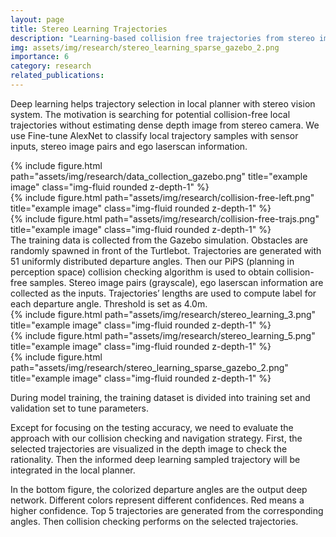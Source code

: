 ```yaml
---
layout: page
title: Stereo Learning Trajectories
description: "Learning-based collision free trajectories from stereo images"
img: assets/img/research/stereo_learning_sparse_gazebo_2.png
importance: 6
category: research
related_publications: 
---
```


Deep learning helps trajectory selection in local planner with stereo vision system. The motivation is searching for potential collision-free local trajectories without estimating dense depth image from stereo camera. We use Fine-tune AlexNet to classify local trajectory samples with sensor inputs, stereo image pairs and ego laserscan information.

<div class="row">
    <div class="col-sm mt-3 mt-md-0">
        {% include figure.html path="assets/img/research/data_collection_gazebo.png" title="example image" class="img-fluid rounded z-depth-1" %}
    </div>
    <div class="col-sm mt-3 mt-md-0">
        {% include figure.html path="assets/img/research/collision-free-left.png" title="example image" class="img-fluid rounded z-depth-1" %}
    </div>
    <div class="col-sm mt-3 mt-md-0">
        {% include figure.html path="assets/img/research/collision-free-trajs.png" title="example image" class="img-fluid rounded z-depth-1" %}
    </div>
</div>
<div class="caption">
    The training data is collected from the Gazebo simulation. Obstacles are randomly spawned in front of the Turtlebot. Trajectories are generated with 51 uniformly distributed departure angles. Then our PiPS (planning in perception space) collision checking algorithm is used to obtain collision-free samples. Stereo image pairs (grayscale), ego laserscan information are collected as the inputs. Trajectories’ lengths are used to compute label for each departure angle. Threshold is set as 4.0m.
</div>

<div class="row">
    <div class="col-sm mt-3 mt-md-0">
        {% include figure.html path="assets/img/research/stereo_learning_3.png" title="example image" class="img-fluid rounded z-depth-1" %}
    </div>
    <div class="col-sm mt-3 mt-md-0">
        {% include figure.html path="assets/img/research/stereo_learning_5.png" title="example image" class="img-fluid rounded z-depth-1" %}
    </div>
</div>
<div class="row">
    <div class="col-sm mt-3 mt-md-0">
        {% include figure.html path="assets/img/research/stereo_learning_sparse_gazebo_2.png" title="example image" class="img-fluid rounded z-depth-1" %}
    </div>
</div>

During model training, the training dataset is divided into training set and validation set to tune parameters.

Except for focusing on the testing accuracy, we need to evaluate the approach with our collision checking and navigation strategy. First, the selected trajectories are visualized in the depth image to check the rationality. Then the informed deep learning sampled trajectory will be integrated in the local planner.

In the bottom figure, the colorized departure angles are the output deep network. Different colors represent different confidences. Red means a higher confidence. Top 5 trajectories are generated from the corresponding angles. Then collision checking performs on the selected trajectories.